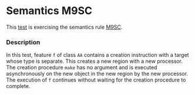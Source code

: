 # Semantics M9SC

This [test](.) is exercising the semantics rule [M9SC](../Readme.md).

### Description

In this test, feature `f` of class `AA` contains a creation instruction with a target whose type is separate. This creates a new region with a new processor. The creation procedure `make` has no argument and is executed asynchronously on the new object in the new region by the new processor. The execution of `f` continues without waiting for the creation procedure to complete.
